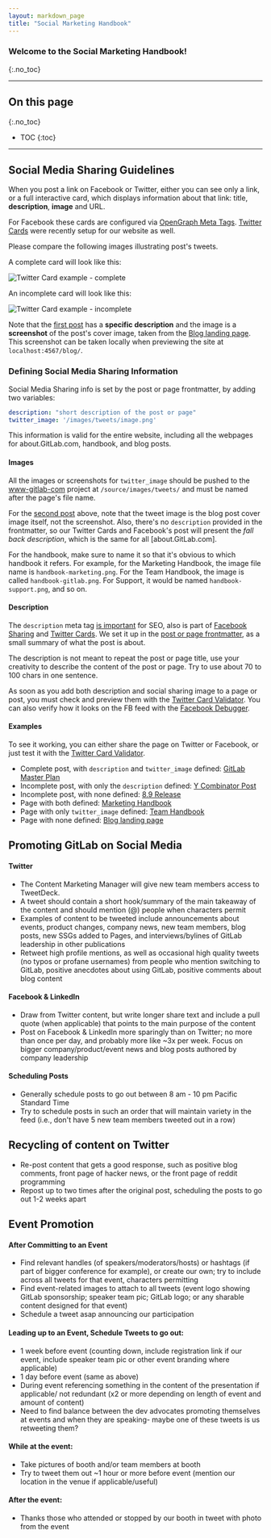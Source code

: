 ```yaml
---
layout: markdown_page
title: "Social Marketing Handbook"
---
```


### Welcome to the Social Marketing Handbook!
{:.no_toc}

----

## On this page
{:.no_toc}

- TOC
{:toc}

----

## Social Media Sharing Guidelines

When you post a link on Facebook or Twitter, either you can
see only a link, or a full interactive card, which displays
information about that link: title, **description**, **image** and URL.

For Facebook these cards are configured via [OpenGraph Meta Tags][OG].
[Twitter Cards] were recently setup for our website as well.

Please compare the following images illustrating post's tweets.

A complete card will look like this:

![Twitter Card example - complete][twitter-card-comp]

An incomplete card will look like this:

![Twitter Card example - incomplete][twitter-card-incomp]

Note that the [first post] has a **specific description** and the image is a **screenshot**
of the post's cover image, taken from the [Blog landing page][blog]. This screenshot
can be taken locally when previewing the site at `localhost:4567/blog/`.

### Defining Social Media Sharing Information

Social Media Sharing info is set by the post or page frontmatter, by adding two variables:

```yaml
description: "short description of the post or page"
twitter_image: '/images/tweets/image.png'
```

This information is valid for the entire website, including all the webpages for about.GitLab.com, handbook, and blog posts.


#### Images

All the images or screenshots for `twitter_image` should be pushed to the [www-gitlab-com] project at `/source/images/tweets/` and must be named
after the page's file name.

For the [second post] above, note that the tweet image is the blog post cover image itself,
not the screenshot. Also, there's no `description` provided in the frontmatter, so our
Twitter Cards and Facebook's post will present the _fall back description_,
which is the same for all [about.GitLab.com].

For the handbook, make sure to name it so that it's obvious to which handbook it refers.
For example, for the Marketing Handbook, the image file name is `handbook-marketing.png`. For the Team Handbook, the image is called `handbook-gitlab.png`. For Support, it would be named `handbook-support.png`, and so on.

#### Description

The `description` meta tag [is important][description-tag]
for SEO, also is part of [Facebook Sharing][og] and [Twitter Cards]. We set it up in the
[post or page frontmatter](../blog/#frontmatter), as a small summary of what the post is about.

The description is not meant to repeat the post or page title, use your creativity to describe the content of the post or page.
Try to use about 70 to 100 chars in one sentence.

As soon as you add both description and social sharing image to a page or post, you must check and preview them with the [Twitter Card Validator]. You can also verify how it looks on the FB feed with the [Facebook Debugger].

#### Examples

To see it working, you can either share the page on Twitter or Facebook, or just test it with the [Twitter Card Validator].

- Complete post, with `description` and `twitter_image` defined:
[GitLab Master Plan](/2016/09/13/gitlab-master-plan/)
- Incomplete post, with only the `description` defined:
[Y Combinator Post](/2016/09/30/gitlabs-application-for-y-combinator-winter-2015/)
- Incomplete post, with none defined: [8.9 Release](/2016/06/22/gitlab-8-9-released/)
- Page with both defined: [Marketing Handbook](/handbook/marketing/)
- Page with only `twitter_image` defined: [Team Handbook](/handbook/)
- Page with none defined: [Blog landing page](/blog/)

## Promoting GitLab on Social Media
 
#### Twitter

- The Content Marketing Manager will give new team members access to TweetDeck. 
- A tweet should contain a short hook/summary of the main takeaway of the content and should mention (@) people when characters permit 
- Examples of content to be tweeted include announcements about events, product changes, company news, new team members, blog posts, new SSGs added to Pages, and interviews/bylines of GitLab leadership in other publications
- Retweet high profile mentions, as well as occasional high quality tweets (no typos or profane usernames) from people who mention switching to GitLab, positive anecdotes about using GitLab, positive comments about blog content 

#### Facebook & LinkedIn

- Draw from Twitter content, but write longer share text and include a pull quote (when applicable) that points to the main purpose of the content
- Post on Facebook & LinkedIn more sparingly than on Twitter; no more than once per day, and probably more like ~3x per week. Focus on bigger company/product/event news and blog posts authored by company leadership

#### Scheduling Posts

- Generally schedule posts to go out between 8 am - 10 pm Pacific Standard Time
- Try to schedule posts in such an order that will maintain variety in the feed (i.e., don't have 5 new team members tweeted out in a row)


## Recycling of content on Twitter

- Re-post content that gets a good response, such as positive blog comments, front page of hacker news, or the front page of reddit programming 
- Repost up to two times after the original post, scheduling the posts to go out 1-2 weeks apart

## Event Promotion

#### After Committing to an Event

- Find relevant handles (of speakers/moderators/hosts) or hashtags (if part of bigger conference for example), or create our own; try to include across all tweets for that event, characters permitting
- Find event-related images to attach to all tweets (event logo showing GitLab sponsorship; speaker team pic; GitLab logo; or any sharable content designed for that event)
- Schedule a tweet asap announcing our participation

#### Leading up to an Event, Schedule Tweets to go out:

- 1 week before event (counting down, include registration link if our event, include speaker team pic or other event branding where applicable)
- 1 day before event (same as above)
- During event referencing something in the content of the presentation if applicable/ not redundant (x2 or more depending on length of event and amount of content)
- Need to find balance between the dev advocates promoting themselves at events and when they are speaking- maybe one of these tweets is us retweeting them?

#### While at the event:
- Take pictures of booth and/or team members at booth
- Try to tweet them out ~1 hour or more before event (mention our location in the venue if applicable/useful)

#### After the event:
- Thanks those who attended or stopped by our booth in tweet with photo from the event


<!-- Social Marketing Handbook - ref https://gitlab.com/gitlab-com/marketing/issues/524 -->

<!-- identifiers, in alphabetical order -->

[blog]: /blog/
[description-tag]: http://www.wordstream.com/meta-tags
[facebook debugger]: https://developers.facebook.com/tools/debug/
[first post]: /2016/07/19/markdown-kramdown-tips-and-tricks/
[OG]: https://developers.facebook.com/docs/sharing/webmasters#markup
[second post]: /2016/07/20/gitlab-is-open-core-github-is-closed-source/
[twitter card validator]: https://cards-dev.twitter.com/validator
[twitter cards]: https://dev.twitter.com/cards/overview
[twitter-card-comp]: /images/handbook/marketing/twitter-card-complete.jpg
[twitter-card-incomp]: /images/handbook/marketing/twitter-card-incomplete.jpg
[www-gitlab-com]: https://gitlab.com/gitlab-com/www-gitlab-com
